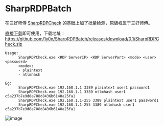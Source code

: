 # SharpRDPBatch

在三好师傅 [SharpRDPCheck](https://github.com/3gstudent/SharpRDPCheck) 的基础上加了批量检测，原版权属于三好师傅。

[直接下载](https://github.com/1y0n/SharpRDPBatch/releases/download/0.1/SharpRDPCheck.zip)即可使用，下载地址：https://github.com/1y0n/SharpRDPBatch/releases/download/0.1/SharpRDPCheck.zip

```
Usage:
      SharpRDPCheck.exe <RDP ServerIP> <RDP ServerPort> <mode> <user> <password>
      <mode>:
      - plaintext
      - ntlmhash

Eg:
      SharpRDPCheck.exe 192.168.1.1 3389 plaintext user1 password1
      SharpRDPCheck.exe 192.168.1.1 3389 ntlmhash user1 c5a237b7e9d8e708d8436b6148a25fa1
      SharpRDPCheck.exe 192.168.1.1-255 3389 plaintext user1 password1
      SharpRDPCheck.exe 192.168.1.1-255 3389 ntlmhash user1 c5a237b7e9d8e708d8436b6148a25fa1
```

![image](https://user-images.githubusercontent.com/17820255/112757900-36ef4080-901e-11eb-9153-01742061aaa3.png)
